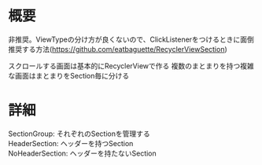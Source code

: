 # 概要
非推奨。ViewTypeの分け方が良くないので、ClickListenerをつけるときに面倒  
推奨する方法(https://github.com/eatbaguette/RecyclerViewSection)

スクロールする画面は基本的にRecyclerViewで作る
複数のまとまりを持つ複雑な画面はまとまりをSection毎に分ける

# 詳細
SectionGroup: それぞれのSectionを管理する  
HeaderSection: ヘッダーを持つSection  
NoHeaderSection: ヘッダーを持たないSection  
